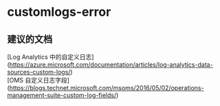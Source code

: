 
<properties
    pageTitle="customlogs-error"
    description="与自定义日志错误相关的问题"
    service="microsoft.operationalinsights"
    resource="operationalinsightsaccounts"
    authors="adoylemsft"
    displayorder=""
    selfHelpType="generic"
    supportTopicIds="32536543"
    resourceTags=""
    productPesIds="15725"
    cloudEnvironments="public, Blackforest, Fairfax"
/>


# customlogs-error


## **建议的文档**
[Log Analytics 中的自定义日志] (https://azure.microsoft.com/documentation/articles/log-analytics-data-sources-custom-logs/) <br>
[OMS 自定义日志字段] (https://blogs.technet.microsoft.com/msoms/2016/05/02/operations-management-suite-custom-log-fields/)


<!--HONumber=Oct16_HO5-->


